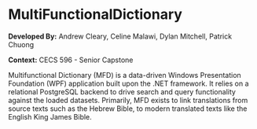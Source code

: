 # MultiFunctionalDictionary

**Developed By:** Andrew Cleary, Celine Malawi, Dylan Mitchell, Patrick Chuong

**Context:** CECS 596 - Senior Capstone

Multifunctional Dictionary (MFD) is a data-driven Windows Presentation Foundation (WPF) application built upon the .NET framework. It relies on a relational PostgreSQL backend to drive search and query functionality against the loaded datasets. Primarily, MFD exists to link translations from source texts such as the Hebrew Bible, to modern translated texts like the English King James Bible.
